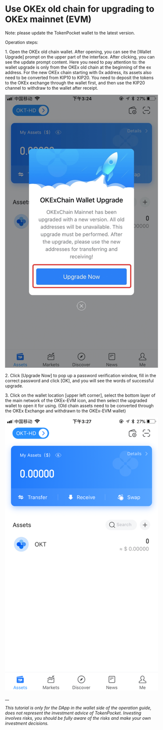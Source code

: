 # Use OKEx old chain for upgrading to OKEx mainnet (EVM)

Note: please update the TokenPocket wallet to the latest version.

Operation steps:&#x20;

1\. Open the OKEx old chain wallet. After opening, you can see the \[Wallet Upgrade] prompt on the upper part of the interface. After clicking, you can see the update prompt content. Here you need to pay attention to: the wallet upgrade is only from the OKEx old chain at the beginning of the ex address. For the new OKEx chain starting with 0x address, its assets also need to be converted from KIP10 to KIP20. You need to deposit the tokens to the OKEx exchange through the wallet first, and then use the KIP20 channel to withdraw to the wallet after receipt.

![](<../../.gitbook/assets/1 (19).png>)



2\. Click \[Upgrade Now] to pop up a password verification window, fill in the correct password and click \[OK], and you will see the words of successful upgrade.





3\. Click on the wallet location \[upper left corner], select the bottom layer of the main network of the OKEx-EVM icon, and then select the upgraded wallet to open it for using. (Old chain assets need to be converted through the OKEx Exchange and withdrawn to the OKEx-EVM wallet)

![](<../../.gitbook/assets/2 (11).png>)



__

_This tutorial is only for the DApp in the wallet side of the operation guide, does not represent the investment advice of TokenPocket. Investing involves risks, you should be fully aware of the risks and make your own investment decisions._
